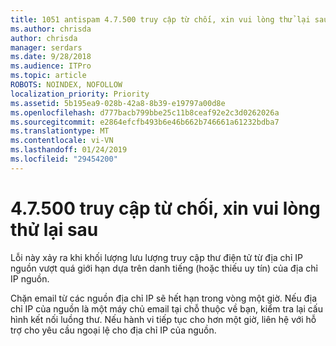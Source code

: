 ```yaml
---
title: 1051 antispam 4.7.500 truy cập từ chối, xin vui lòng thử lại sau
ms.author: chrisda
author: chrisda
manager: serdars
ms.date: 9/28/2018
ms.audience: ITPro
ms.topic: article
ROBOTS: NOINDEX, NOFOLLOW
localization_priority: Priority
ms.assetid: 5b195ea9-028b-42a8-8b39-e19797a00d8e
ms.openlocfilehash: d777bacb799bbe25c11b8ceaf92e2c3d0262026a
ms.sourcegitcommit: e2864efcfb493b6e46b662b746661a61232bdba7
ms.translationtype: MT
ms.contentlocale: vi-VN
ms.lasthandoff: 01/24/2019
ms.locfileid: "29454200"
---
```

# <a name="47500-access-denied-please-try-again-later"></a>4.7.500 truy cập từ chối, xin vui lòng thử lại sau

Lỗi này xảy ra khi khối lượng lưu lượng truy cập thư điện tử từ địa chỉ IP nguồn vượt quá giới hạn dựa trên danh tiếng (hoặc thiếu uy tín) của địa chỉ IP nguồn.
  
Chặn email từ các nguồn địa chỉ IP sẽ hết hạn trong vòng một giờ. Nếu địa chỉ IP của nguồn là một máy chủ email tại chỗ thuộc về bạn, kiểm tra lại cấu hình kết nối luồng thư. Nếu hành vi tiếp tục cho hơn một giờ, liên hệ với hỗ trợ cho yêu cầu ngoại lệ cho địa chỉ IP của nguồn.
  

